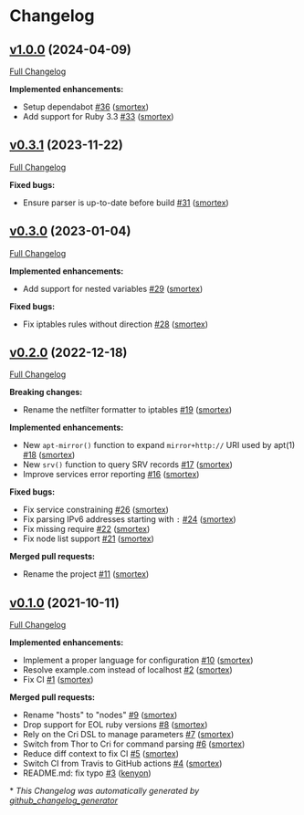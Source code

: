 # Changelog

## [v1.0.0](https://github.com/opus-codium/puffy/tree/v1.0.0) (2024-04-09)

[Full Changelog](https://github.com/opus-codium/puffy/compare/v0.3.1...v1.0.0)

**Implemented enhancements:**

- Setup dependabot [\#36](https://github.com/opus-codium/puffy/pull/36) ([smortex](https://github.com/smortex))
- Add support for Ruby 3.3 [\#33](https://github.com/opus-codium/puffy/pull/33) ([smortex](https://github.com/smortex))

## [v0.3.1](https://github.com/opus-codium/puffy/tree/v0.3.1) (2023-11-22)

[Full Changelog](https://github.com/opus-codium/puffy/compare/v0.3.0...v0.3.1)

**Fixed bugs:**

- Ensure parser is up-to-date before build [\#31](https://github.com/opus-codium/puffy/pull/31) ([smortex](https://github.com/smortex))

## [v0.3.0](https://github.com/opus-codium/puffy/tree/v0.3.0) (2023-01-04)

[Full Changelog](https://github.com/opus-codium/puffy/compare/v0.2.0...v0.3.0)

**Implemented enhancements:**

- Add support for nested variables [\#29](https://github.com/opus-codium/puffy/pull/29) ([smortex](https://github.com/smortex))

**Fixed bugs:**

- Fix iptables rules without direction [\#28](https://github.com/opus-codium/puffy/pull/28) ([smortex](https://github.com/smortex))

## [v0.2.0](https://github.com/opus-codium/puffy/tree/v0.2.0) (2022-12-18)

[Full Changelog](https://github.com/opus-codium/puffy/compare/v0.1.0...v0.2.0)

**Breaking changes:**

- Rename the netfilter formatter to iptables [\#19](https://github.com/opus-codium/puffy/pull/19) ([smortex](https://github.com/smortex))

**Implemented enhancements:**

- New `apt-mirror()` function to expand `mirror+http://` URI used by apt\(1\) [\#18](https://github.com/opus-codium/puffy/pull/18) ([smortex](https://github.com/smortex))
- New `srv()` function to query SRV records [\#17](https://github.com/opus-codium/puffy/pull/17) ([smortex](https://github.com/smortex))
- Improve services error reporting [\#16](https://github.com/opus-codium/puffy/pull/16) ([smortex](https://github.com/smortex))

**Fixed bugs:**

- Fix service constraining [\#26](https://github.com/opus-codium/puffy/pull/26) ([smortex](https://github.com/smortex))
- Fix parsing IPv6 addresses starting with `:` [\#24](https://github.com/opus-codium/puffy/pull/24) ([smortex](https://github.com/smortex))
- Fix missing require [\#22](https://github.com/opus-codium/puffy/pull/22) ([smortex](https://github.com/smortex))
- Fix node list support [\#21](https://github.com/opus-codium/puffy/pull/21) ([smortex](https://github.com/smortex))

**Merged pull requests:**

- Rename the project [\#11](https://github.com/opus-codium/puffy/pull/11) ([smortex](https://github.com/smortex))

## [v0.1.0](https://github.com/opus-codium/puffy/tree/v0.1.0) (2021-10-11)

[Full Changelog](https://github.com/opus-codium/puffy/compare/aeea61ce647543fbc4c3567e8b5dd30bee5f0edf...v0.1.0)

**Implemented enhancements:**

- Implement a proper language for configuration [\#10](https://github.com/opus-codium/puffy/pull/10) ([smortex](https://github.com/smortex))
- Resolve example.com instead of localhost [\#2](https://github.com/opus-codium/puffy/pull/2) ([smortex](https://github.com/smortex))
- Fix CI [\#1](https://github.com/opus-codium/puffy/pull/1) ([smortex](https://github.com/smortex))

**Merged pull requests:**

- Rename "hosts" to "nodes" [\#9](https://github.com/opus-codium/puffy/pull/9) ([smortex](https://github.com/smortex))
- Drop support for EOL ruby versions [\#8](https://github.com/opus-codium/puffy/pull/8) ([smortex](https://github.com/smortex))
- Rely on the Cri DSL to manage parameters [\#7](https://github.com/opus-codium/puffy/pull/7) ([smortex](https://github.com/smortex))
- Switch from Thor to Cri for command parsing [\#6](https://github.com/opus-codium/puffy/pull/6) ([smortex](https://github.com/smortex))
- Reduce diff context to fix CI [\#5](https://github.com/opus-codium/puffy/pull/5) ([smortex](https://github.com/smortex))
- Switch CI from Travis to GitHub actions [\#4](https://github.com/opus-codium/puffy/pull/4) ([smortex](https://github.com/smortex))
- README.md: fix typo [\#3](https://github.com/opus-codium/puffy/pull/3) ([kenyon](https://github.com/kenyon))



\* *This Changelog was automatically generated by [github_changelog_generator](https://github.com/github-changelog-generator/github-changelog-generator)*
